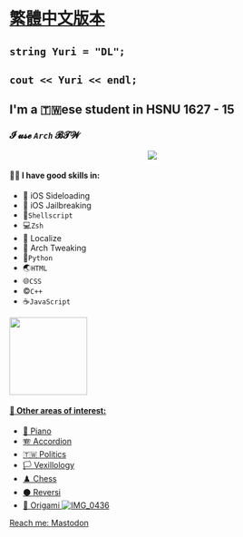 # [繁體中文版本](https://github.com/olivertzeng/olivertzeng/blob/main/README-zh_TW.md)

## `string Yuri = "DL";`
## `cout << Yuri << endl;`
## I'm a 🇹🇼ese student in HSNU 1627 - 15
### **𝓘 𝓾𝓼𝓮 *`Arch`* 𝓑𝓣𝓦**

<p align="center">
  <a href="https://skillicons.dev">
    <img src="https://skillicons.dev/icons?i=git,py,bash,linux,md,vim,cpp,html,js,css,discord,instagram,github,stackoverflow,wordpress" />
  </a>
</p>

#### 🤹‍♂️ I have good skills in:
* 📲 iOS Sideloading
* 📱 iOS Jailbreaking
* 🐚`Shellscript`
* 💻`Zsh`
* 🔄 Localize
* 🐧 Arch Tweaking
* 🐍`Python`
* 🌏`HTML`
* 🌐`CSS`
* ©️`C++`
* ☕️`JavaScript`

<a href="https://github.com/olivertzeng">
  <img height="137px" src="https://github-readme-stats.vercel.app/api?username=olivertzeng&theme=gruvbox" />

#### 🔬 Other areas of interest:
* 🎹 Piano
* 🪗 Accordion
* 🇹🇼 Politics
* 🏳️ Vexillology
* ♟️ Chess
* ⚫️ Reversi
* 📄 Origami
![IMG_0436](https://github.com/olivertzeng/olivertzeng/assets/86348833/094e21c8-e2fc-4c79-bbb9-5b8d9c283ad7)

Reach me:
<a rel="me" href="https://mastodon.social/@olivertzeng">Mastodon</a>
